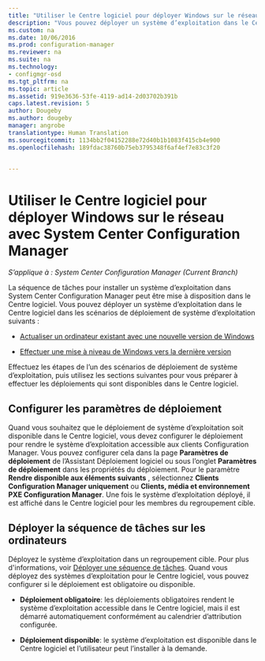 ```yaml
---
title: "Utiliser le Centre logiciel pour déployer Windows sur le réseau | System Center Configuration Manager"
description: "Vous pouvez déployer un système d’exploitation dans le Centre logiciel afin d’actualiser un ordinateur existant avec une nouvelle version de Windows ou afin d’effectuer une mise à niveau de Windows vers la version la plus récente."
ms.custom: na
ms.date: 10/06/2016
ms.prod: configuration-manager
ms.reviewer: na
ms.suite: na
ms.technology:
- configmgr-osd
ms.tgt_pltfrm: na
ms.topic: article
ms.assetid: 919e3636-53fe-4119-ad14-2d03702b391b
caps.latest.revision: 5
author: Dougeby
ms.author: dougeby
manager: angrobe
translationtype: Human Translation
ms.sourcegitcommit: 1134bb2f04152288e72d40b1b1083f415cb4e900
ms.openlocfilehash: 189fdac38760b75eb3795348f6af4ef7e83c3f20


---
```

# <a name="use-software-center-to-deploy-windows-over-the-network-with-system-center-configuration-manager"></a>Utiliser le Centre logiciel pour déployer Windows sur le réseau avec System Center Configuration Manager

*S’applique à : System Center Configuration Manager (Current Branch)*

La séquence de tâches pour installer un système d’exploitation dans System Center Configuration Manager peut être mise à disposition dans le Centre logiciel. Vous pouvez déployer un système d’exploitation dans le Centre logiciel dans les scénarios de déploiement de système d’exploitation suivants :  

-   [Actualiser un ordinateur existant avec une nouvelle version de Windows](refresh-an-existing-computer-with-a-new-version-of-windows.md)  

-   [Effectuer une mise à niveau de Windows vers la dernière version](upgrade-windows-to-the-latest-version.md)  

 Effectuez les étapes de l’un des scénarios de déploiement de système d’exploitation, puis utilisez les sections suivantes pour vous préparer à effectuer les déploiements qui sont disponibles dans le Centre logiciel.  

## <a name="configure-deployment-settings"></a>Configurer les paramètres de déploiement  
 Quand vous souhaitez que le déploiement de système d’exploitation soit disponible dans le Centre logiciel, vous devez configurer le déploiement pour rendre le système d’exploitation accessible aux clients Configuration Manager. Vous pouvez configurer cela dans la page **Paramètres de déploiement** de l’Assistant Déploiement logiciel ou sous l’onglet **Paramètres de déploiement** dans les propriétés du déploiement.  Pour le paramètre **Rendre disponible aux éléments suivants** , sélectionnez **Clients Configuration Manager uniquement** ou **Clients, média et environnement PXE Configuration Manager**. Une fois le système d’exploitation déployé, il est affiché dans le Centre logiciel pour les membres du regroupement cible.  

##  <a name="a-namebkmkdeploya-deploy-the-task-sequence-to-computers"></a><a name="BKMK_Deploy"></a>Déployer la séquence de tâches sur les ordinateurs  
 Déployez le système d’exploitation dans un regroupement cible. Pour plus d'informations, voir [Déployer une séquence de tâches](manage-task-sequences-to-automate-tasks.md#BKMK_DeployTS). Quand vous déployez des systèmes d’exploitation pour le Centre logiciel, vous pouvez configurer si le déploiement est obligatoire ou disponible.  

-   **Déploiement obligatoire**: les déploiements obligatoires rendent le système d’exploitation accessible dans le Centre logiciel, mais il est démarré automatiquement conformément au calendrier d’attribution configurée.  

-   **Déploiement disponible**: le système d’exploitation est disponible dans le Centre logiciel et l’utilisateur peut l’installer à la demande.  



<!--HONumber=Nov16_HO1-->


